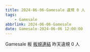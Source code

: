 ```yaml
---
title: 2024-06-06-Gamesale 違規 0 人
tags:
    - Gamesale
abbrlink: 2024-06-06-Gamesale
date: Gamesale-2024-06-06 12:00:00
---
```

Gamesale 板 [板規連結](https://www.ptt.cc/bbs/Gossiping/M.1637425085.A.07D.html)
昨天違規 0 人
